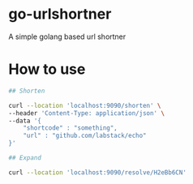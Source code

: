 # go-urlshortner
A simple golang based url shortner


# How to use

```bash
## Shorten

curl --location 'localhost:9090/shorten' \
--header 'Content-Type: application/json' \
--data '{
    "shortcode" : "something",
    "url" : "github.com/labstack/echo"
}'

## Expand

curl --location 'localhost:9090/resolve/H2eBb6CN'

```
